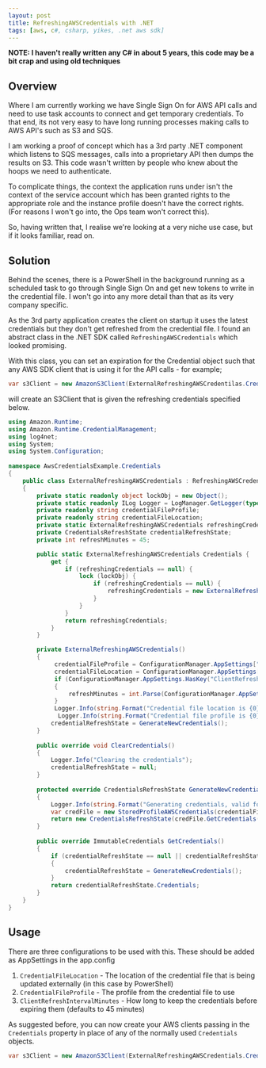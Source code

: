 ```yaml
---
layout: post
title: RefreshingAWSCredentials with .NET
tags: [aws, c#, csharp, yikes, .net aws sdk]
---
```

**NOTE: I haven't really written any C# in about 5 years, this code may be a bit crap and using old techniques**

## Overview

Where I am currently working we have Single Sign On for AWS API calls and need to use task accounts to connect and get temporary credentials. To that end, its not very easy to have long running processes making calls to AWS API's such as S3 and SQS.

I am working a proof of concept which has a 3rd party .NET component which listens to SQS messages, calls into a proprietary API then dumps the results on S3. This code wasn't written by people who knew about the hoops we need to authenticate.

To complicate things, the context the application runs under isn't the context of the service account which has been granted rights to the appropriate role and the instance profile doesn't have the correct rights. (For reasons I won't go into, the Ops team won't correct this).

So, having written that, I realise we're looking at a very niche use case, but if it looks familiar, read on.

## Solution

Behind the scenes, there is a PowerShell in the background running as a scheduled task to go through Single Sign On and get new tokens to write in the credential file. I won't go into any more detail than that as its very company specific.

As the 3rd party application creates the client on startup it uses the latest credentials but they don't get refreshed from the credential file. I found an abstract class in the .NET SDK called `RefreshingAWSCredentials` which looked promising. 

With this class, you can set an expiration for the Credential object such that any AWS SDK client that is using it for the API calls - for example;

```csharp
var s3Client = new AmazonS3Client(ExternalRefreshingAWSCredentilas.Credentials);
``` 

will create an S3Client that is given the refreshing credentials specified below.

```csharp
using Amazon.Runtime;
using Amazon.Runtime.CredentialManagement;
using log4net;
using System;
using System.Configuration;
 
namespace AwsCredentialsExample.Credentials
{
    public class ExternalRefreshingAWSCredentials : RefreshingAWSCredentials
    {
        private static readonly object lockObj = new Object();
        private static readonly ILog Logger = LogManager.GetLogger(typeof(ExternalRefreshingAWSCredentials));
        private readonly string credentialFileProfile;
        private readonly string credentialFileLocation;
        private static ExternalRefreshingAWSCredentials refreshingCredentials;
        private CredentialsRefreshState credentialRefreshState;
        private int refreshMinutes = 45;

        public static ExternalRefreshingAWSCredentials Credentials {
            get {
                if (refreshingCredentials == null) {
                    lock (lockObj) {
                        if (refreshingCredentials == null) {
                            refreshingCredentials = new ExternalRefreshingAWSCredentials();
                        }
                    }
                }
                return refreshingCredentials;
            }
        }

        private ExternalRefreshingAWSCredentials()
        {
             credentialFileProfile = ConfigurationManager.AppSettings["CredentialFileProfile"];
             credentialFileLocation = ConfigurationManager.AppSettings["CredentialFileLocation"];
             if (ConfigurationManager.AppSettings.HasKey("ClientRefreshIntervalMinutes"))
             {
                 refreshMinutes = int.Parse(ConfigurationManager.AppSettings.Get("ClientRefreshIntervalMinutes"));
             }
             Logger.Info(string.Format("Credential file location is {0}", credentialFileLocation));
              Logger.Info(string.Format("Credential file profile is {0}", credentialFileProfile));
            credentialRefreshState = GenerateNewCredentials();
        }
 
        public override void ClearCredentials()
        {
            Logger.Info("Clearing the credentials");
            credentialRefreshState = null;
        }
 
        protected override CredentialsRefreshState GenerateNewCredentials()
        {
            Logger.Info(string.Format("Generating credentials, valid for {0} minutes", refreshMinutes));
            var credFile = new StoredProfileAWSCredentials(credentialFileProfile, credentialFileLocation);
            return new CredentialsRefreshState(credFile.GetCredentials(), DateTime.Now.AddMinutes(refreshMinutes));
        }
 
        public override ImmutableCredentials GetCredentials()
        {
            if (credentialRefreshState == null || credentialRefreshState.Expiration < DateTime.Now)
            {
                credentialRefreshState = GenerateNewCredentials();
            }
            return credentialRefreshState.Credentials;
        }
    }
}

```

## Usage

There are three configurations to be used with this. These should be added as AppSettings in the app.config

1. `CredentialFileLocation` - The location of the credential file that is being updated externally (in this case by PowerShell)
2. `CredentialFileProfile` - The profile from the credential file to use
3. `ClientRefreshIntervalMinutes` - How long to keep the credentials before expiring them (defaults to 45 minutes)

As suggested before, you can now create your AWS clients passing in the `Credentials` property in place of any of the normally used `Credentials` objects.

```csharp
var s3Client = new AmazonS3Client(ExternalRefreshingAWSCredentials.Credentials);
```
